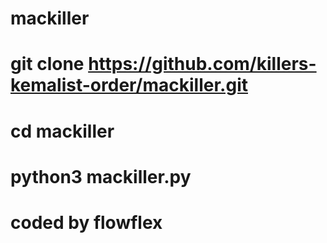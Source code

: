 # mackiller
# git clone https://github.com/killers-kemalist-order/mackiller.git
# cd mackiller
# python3 mackiller.py
# coded by flowflex
